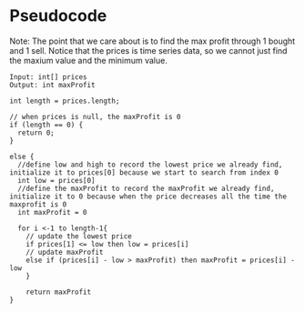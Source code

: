 # Pseudocode
Note: The point that we care about is to find the max profit through 1 bought and 1 sell. Notice that the prices is time series data, so we cannot just find the maxium value and the minimum value.
```
Input: int[] prices
Output: int maxProfit

int length = prices.length;

// when prices is null, the maxProfit is 0
if (length == 0) {
  return 0;
}

else {
  //define low and high to record the lowest price we already find, initialize it to prices[0] because we start to search from index 0
  int low = prices[0]
  //define the maxProfit to record the maxProfit we already find, initialize it to 0 because when the price decreases all the time the maxprofit is 0
  int maxProfit = 0
  
  for i <-1 to length-1{
    // update the lowest price
    if prices[1] <= low then low = prices[i]
    // update maxProfit
    else if (prices[i] - low > maxProfit) then maxProfit = prices[i] - low
    }
    
    return maxProfit
}
```
